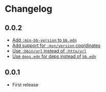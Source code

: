 # Changelog

## 0.0.2

- [Add `:min-bb-version` to `bb.edn`](https://github.com/rads/bbin/commit/af09bebea56720118ca80aacb0fedcd96acc9624)
- [Add support for `:mvn/version` coordinates](https://github.com/rads/bbin/commit/a30f1747b2147616f949b947d01b6023e56ce477)
- [Use `:bbin/url` instead of `:http/url`](https://github.com/rads/bbin/commit/c09a955c473a8838de79509190d6bc088931afba)
- [Use `deps.edn` for deps instead of `bb.edn`](https://github.com/rads/bbin/commit/6295ae344e455b0e85fbe7da96ddda9acf7fdf89)

## 0.0.1

- First release
